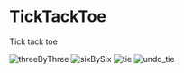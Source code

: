 # TickTackToe
Tick tack toe 

![threeByThree](https://user-images.githubusercontent.com/4231144/168414198-8163ef97-ad08-4ab0-b572-36de022bd0ff.gif)
![sixBySix](https://user-images.githubusercontent.com/4231144/168414203-0d9400c2-d316-45fc-81ea-971e1dfff324.gif)
![tie](https://user-images.githubusercontent.com/4231144/168414331-2247cd26-bac6-40aa-a90c-091e6facf3a4.gif)
![undo_tie](https://user-images.githubusercontent.com/4231144/168414391-1c93ac5f-09d1-458e-88ab-3d1fd694aeaa.gif)
